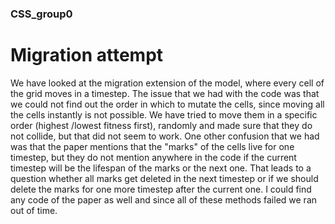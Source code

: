 ### CSS_group0

# Migration attempt
We have looked at the migration extension of the model, where every cell of the grid moves in a timestep. The issue that we had with the code was that we could not find out the order in which to mutate the cells, since moving all the cells instantly is not possible. We have tried to move them in a specific order (highest /lowest fitness first), randomly and made sure that they do not collide, but that did not seem to work. One other confusion that we had was that the paper mentions that the "marks" of the cells live for one timestep, but they do not mention anywhere in the code if the current timestep will be the lifespan of the marks or the next one. That leads to a question whether all marks get deleted in the next timestep or if we should delete the marks for one more timestep after the current one. I could find any code of the paper as well and since all of these methods failed we ran out of time.